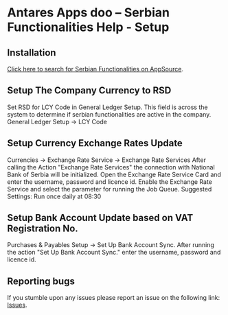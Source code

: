 # Antares Apps doo – Serbian Functionalities Help - Setup

## Installation
[Click here to search for Serbian Functionalities on AppSource](https://appsource.microsoft.com/en-us/product/dynamics-365-business-central/PUBID.antaresapps1634735406093%7CAID.serbianfunctionalities%7CPAPPID.92da857b-0491-42d8-9333-e69b77e879af).

## Setup The Company Currency to RSD
Set RSD for LCY Code in General Ledger Setup. This field is across the system to determine if serbian functionalities are active in the company.
General Ledger Setup -> LCY Code

## Setup Currency Exchange Rates Update
Currencies -> Exchange Rate Service -> Exchange Rate Services
After calling the Action "Exchange Rate Services" the connection with National Bank of Serbia will be initialized.
Open the Exchange Rate Service Card and enter the username, password and licence id.
Enable the Exchange Rate Service and select the parameter for running the Job Queue.
Suggested Settings: Run once daily at 08:30

## Setup Bank Account Update based on VAT Registration No.
Purchases & Payables Setup -> Set Up Bank Account Sync.
After running the action "Set Up Bank Account Sync." enter the username, password and licence id.

## Reporting bugs
If you stumble upon any issues please report an issue on the following link:
[Issues](https://github.com/AntaresAppsDoo/Wiki/issues).
